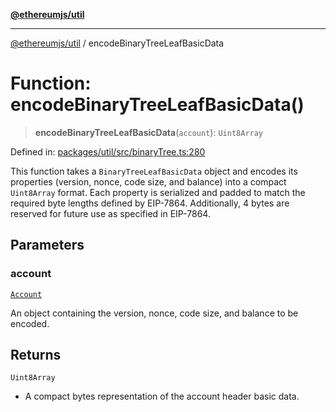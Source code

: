 [**@ethereumjs/util**](../README.md)

***

[@ethereumjs/util](../README.md) / encodeBinaryTreeLeafBasicData

# Function: encodeBinaryTreeLeafBasicData()

> **encodeBinaryTreeLeafBasicData**(`account`): `Uint8Array`

Defined in: [packages/util/src/binaryTree.ts:280](https://github.com/ethereumjs/ethereumjs-monorepo/blob/master/packages/util/src/binaryTree.ts#L280)

This function takes a `BinaryTreeLeafBasicData` object and encodes its properties
(version, nonce, code size, and balance) into a compact `Uint8Array` format. Each
property is serialized and padded to match the required byte lengths defined by
EIP-7864. Additionally, 4 bytes are reserved for future use as specified
in EIP-7864.

## Parameters

### account

[`Account`](../classes/Account.md)

An object containing the version, nonce,
  code size, and balance to be encoded.

## Returns

`Uint8Array`

- A compact bytes representation of the account header basic data.
